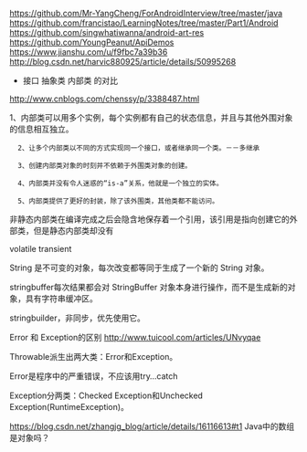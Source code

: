 




https://github.com/Mr-YangCheng/ForAndroidInterview/tree/master/java
https://github.com/francistao/LearningNotes/tree/master/Part1/Android
https://github.com/singwhatiwanna/android-art-res
https://github.com/YoungPeanut/ApiDemos
https://www.jianshu.com/u/f9fbc7a39b36
http://blog.csdn.net/harvic880925/article/details/50995268

* 接口 抽象类  内部类 的对比  

http://www.cnblogs.com/chenssy/p/3388487.html  

 1、内部类可以用多个实例，每个实例都有自己的状态信息，并且与其他外围对象的信息相互独立。

      2、让多个内部类以不同的方式实现同一个接口，或者继承同一个类。－－多继承

      3、创建内部类对象的时刻并不依赖于外围类对象的创建。

      4、内部类并没有令人迷惑的“is-a”关系，他就是一个独立的实体。

      5、内部类提供了更好的封装，除了该外围类，其他类都不能访问。

非静态内部类在编译完成之后会隐含地保存着一个引用，该引用是指向创建它的外部类，但是静态内部类却没有

volatile  transient



String 是不可变的对象，每次改变都等同于生成了一个新的 String 对象。

stringbuffer每次结果都会对 StringBuffer 对象本身进行操作，而不是生成新的对象，具有字符串缓冲区。

stringbuilder，非同步，优先使用它。



Error 和 Exception的区别 http://www.tuicool.com/articles/UNvyqae 

Throwable派生出两大类：Error和Exception。

Error是程序中的严重错误，不应该用try…catch

Exception分两类：Checked Exception和Unchecked Exception(RuntimeException)。


https://blog.csdn.net/zhangjg_blog/article/details/16116613#t1 Java中的数组是对象吗？